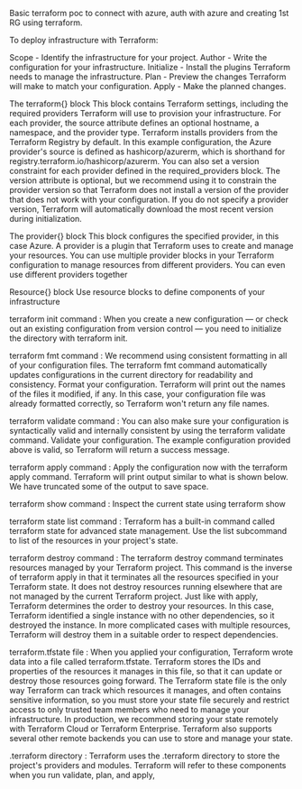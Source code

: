Basic terraform poc to connect with azure, auth with azure and creating 1st RG using terraform.

To deploy infrastructure with Terraform:

Scope - Identify the infrastructure for your project.
Author - Write the configuration for your infrastructure.
Initialize - Install the plugins Terraform needs to manage the infrastructure.
Plan - Preview the changes Terraform will make to match your configuration.
Apply - Make the planned changes.

The terraform{} block
This block contains Terraform settings, including the required providers Terraform will use to provision your infrastructure. For each provider, the source attribute defines an optional hostname, a namespace, and the provider type. Terraform installs providers from the Terraform Registry by default. In this example configuration, the Azure provider's source is defined as hashicorp/azurerm, which is shorthand for registry.terraform.io/hashicorp/azurerm.
You can also set a version constraint for each provider defined in the required_providers block. The version attribute is optional, but we recommend using it to constrain the provider version so that Terraform does not install a version of the provider that does not work with your configuration. If you do not specify a provider version, Terraform will automatically download the most recent version during initialization.

The provider{} block
This block configures the specified provider, in this case Azure. A provider is a plugin that Terraform uses to create and manage your resources.
You can use multiple provider blocks in your Terraform configuration to manage resources from different providers. You can even use different providers together

Resource{} block
Use resource blocks to define components of your infrastructure

terraform init command :
When you create a new configuration — or check out an existing configuration from version control — you need to initialize the directory with terraform init.

terraform fmt command :
We recommend using consistent formatting in all of your configuration files. The terraform fmt command automatically updates configurations in the current directory for readability and consistency.
Format your configuration. Terraform will print out the names of the files it modified, if any. In this case, your configuration file was already formatted correctly, so Terraform won't return any file names.

terraform validate command :
You can also make sure your configuration is syntactically valid and internally consistent by using the terraform validate command.
Validate your configuration. The example configuration provided above is valid, so Terraform will return a success message.

terraform apply command :
Apply the configuration now with the terraform apply command. Terraform will print output similar to what is shown below. We have truncated some of the output to save space.

terraform show command :
Inspect the current state using terraform show

terraform state list command :
Terraform has a built-in command called terraform state for advanced state management. Use the list subcommand to list of the resources in your project's state.

terraform destroy command :
The terraform destroy command terminates resources managed by your Terraform project. This command is the inverse of terraform apply in that it terminates all the resources specified in your Terraform state. It does not destroy resources running elsewhere that are not managed by the current Terraform project.
Just like with apply, Terraform determines the order to destroy your resources. In this case, Terraform identified a single instance with no other dependencies, so it destroyed the instance. In more complicated cases with multiple resources, Terraform will destroy them in a suitable order to respect dependencies.

terraform.tfstate file :
When you applied your configuration, Terraform wrote data into a file called terraform.tfstate. Terraform stores the IDs and properties of the resources it manages in this file, so that it can update or destroy those resources going forward.
The Terraform state file is the only way Terraform can track which resources it manages, and often contains sensitive information, so you must store your state file securely and restrict access to only trusted team members who need to manage your infrastructure. In production, we recommend storing your state remotely with Terraform Cloud or Terraform Enterprise. Terraform also supports several other remote backends you can use to store and manage your state.

.terraform directory :
Terraform uses the .terraform directory to store the project's providers and modules. Terraform will refer to these components when you run validate, plan, and apply,

